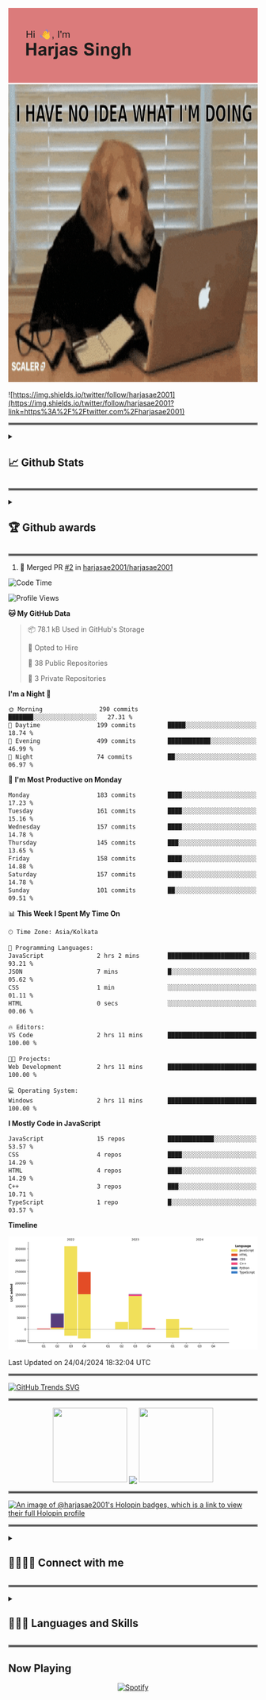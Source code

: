 ![HEADER](header.png)
<img src="giphy.gif" alt="cat" width="100%" height="600px"/>


![https://img.shields.io/twitter/follow/harjasae2001](https://img.shields.io/twitter/follow/harjasae2001?link=https%3A%2F%2Ftwitter.com%2Fharjasae2001)

<hr style="border:2px solid gray"> </hr>
<!-- Github Stats -->
<details><summary><h2>📈 Github Stats</h2></summary>
 
[![Harjas's GitHub stats]( https://github-readme-stats-one-flame-37.vercel.app/api?username=harjasae2001&show_icons=true&theme=transparent&rank_icon=github)](https://github.com/anuraghazra/github-readme-stats)

</details>
<hr style="border:2px solid gray"> </hr>
<!--Github Awards-->
<details>
  <summary><h2>🏆 Github awards</h2></summary>
<p align="left"> <a href="https://github.com/harjasae2001"><img src="https://github-profile-trophy.vercel.app/?username=harjasae2001&theme=onedark" alt="harjasae2001" /></a> </p>
</details>

<hr style="border:2px solid gray"> </hr>
<!--Pinned Repos
<details>
  <summary>
     <h2>📌 Pinned Repositories</h2>
  </summary>
 <ul>
  <li>
   
 <a href="https://github.com/harjasae2001/E-Commerce">
  <img  align="center" src="https://github-readme-stats.vercel.app/api/pin/?username=harjasae2001&repo=E-Commerce&show_owner=true" />
</a>
  </li>
  <li>
   
<a href="https://github.com/harjasae2001/CryptoApp">
  <img  align="center" src="https://github-readme-stats.vercel.app/api/pin/?username=harjasae2001&repo=CryptoApp&show_owner=true" />
</a>
  </li>
  <li>
   
<a href="https://github.com/harjasae2001/Real_Estate_Finder">
  <img align="center" src="https://github-readme-stats.vercel.app/api/pin/?username=harjasae2001&repo=Real_Estate_Finder&show_owner=true" />
</a>
  </li>
  <li>
   
<a href="https://github.com/harjasae2001/Weather_App">
  <img align="center" src="https://github-readme-stats.vercel.app/api/pin/?username=harjasae2001&repo=Weather_App&show_owner=true" />
</a>
  </li>
</details>
-->

<!--START_SECTION:activity-->
1. 🎉 Merged PR [#2](https://github.com/harjasae2001/harjasae2001/pull/2) in [harjasae2001/harjasae2001](https://github.com/harjasae2001/harjasae2001)
<!--END_SECTION:activity-->

 

<!--START_SECTION:waka-->
![Code Time](http://img.shields.io/badge/Code%20Time-55%20hrs%202%20mins-blue)

![Profile Views](http://img.shields.io/badge/Profile%20Views-55-blue)

**🐱 My GitHub Data** 

> 📦 78.1 kB Used in GitHub's Storage 
 > 
> 💼 Opted to Hire
 > 
> 📜 38 Public Repositories 
 > 
> 🔑 3 Private Repositories 
 > 
**I'm a Night 🦉** 

```text
🌞 Morning                290 commits         ███████░░░░░░░░░░░░░░░░░░   27.31 % 
🌆 Daytime                199 commits         █████░░░░░░░░░░░░░░░░░░░░   18.74 % 
🌃 Evening                499 commits         ████████████░░░░░░░░░░░░░   46.99 % 
🌙 Night                  74 commits          ██░░░░░░░░░░░░░░░░░░░░░░░   06.97 % 
```
📅 **I'm Most Productive on Monday** 

```text
Monday                   183 commits         ████░░░░░░░░░░░░░░░░░░░░░   17.23 % 
Tuesday                  161 commits         ████░░░░░░░░░░░░░░░░░░░░░   15.16 % 
Wednesday                157 commits         ████░░░░░░░░░░░░░░░░░░░░░   14.78 % 
Thursday                 145 commits         ███░░░░░░░░░░░░░░░░░░░░░░   13.65 % 
Friday                   158 commits         ████░░░░░░░░░░░░░░░░░░░░░   14.88 % 
Saturday                 157 commits         ████░░░░░░░░░░░░░░░░░░░░░   14.78 % 
Sunday                   101 commits         ██░░░░░░░░░░░░░░░░░░░░░░░   09.51 % 
```


📊 **This Week I Spent My Time On** 

```text
🕑︎ Time Zone: Asia/Kolkata

💬 Programming Languages: 
JavaScript               2 hrs 2 mins        ███████████████████████░░   93.21 % 
JSON                     7 mins              █░░░░░░░░░░░░░░░░░░░░░░░░   05.62 % 
CSS                      1 min               ░░░░░░░░░░░░░░░░░░░░░░░░░   01.11 % 
HTML                     0 secs              ░░░░░░░░░░░░░░░░░░░░░░░░░   00.06 % 

🔥 Editors: 
VS Code                  2 hrs 11 mins       █████████████████████████   100.00 % 

🐱‍💻 Projects: 
Web Development          2 hrs 11 mins       █████████████████████████   100.00 % 

💻 Operating System: 
Windows                  2 hrs 11 mins       █████████████████████████   100.00 % 
```

**I Mostly Code in JavaScript** 

```text
JavaScript               15 repos            █████████████░░░░░░░░░░░░   53.57 % 
CSS                      4 repos             ████░░░░░░░░░░░░░░░░░░░░░   14.29 % 
HTML                     4 repos             ████░░░░░░░░░░░░░░░░░░░░░   14.29 % 
C++                      3 repos             ███░░░░░░░░░░░░░░░░░░░░░░   10.71 % 
TypeScript               1 repo              █░░░░░░░░░░░░░░░░░░░░░░░░   03.57 % 
```



**Timeline**

![Lines of Code chart](https://raw.githubusercontent.com/harjasae2001/harjasae2001/main/assets/bar_graph.png)


 Last Updated on 24/04/2024 18:32:04 UTC
<!--END_SECTION:waka-->

<hr style="border:2px solid gray"> </hr>

[![GitHub Trends SVG](https://api.githubtrends.io/user/svg/harjasae2001/repos?time_range=one_year&group=other&loc_metric=changed&theme=ferns)](https://githubtrends.io)

<hr style="border:2px solid gray"> </hr>
<p align="center">
   <a>
   <img height="150" width="150" src="https://github.com/kishanrajput23/kishanrajput23/blob/main/images/left.png">
   <img align="center" src="https://github-readme-streak-stats.herokuapp.com/?user=harjasae2001&theme=dark&hide_border=true"/>
   <img height="150" width="150" src="https://github.com/kishanrajput23/kishanrajput23/blob/main/images/right.png">
   </a>
</p>

<hr style="border:2px solid gray"> </hr>

[![An image of @harjasae2001's Holopin badges, which is a link to view their full Holopin profile](https://holopin.me/harjasae2001)](https://holopin.io/@harjasae2001)
<!--
<p align="left"> <a href="https://holopin.io/@harjasae2001"><img src="https://holopin.io/api/user/board?user=harjasae2001"/></a> </p>
<p align="left"> <a href="https://holopin.io/@harjasae2001"><img src="https://holopin.io/api/user/board?user=harjasae2001"/></a> </p>
-->

<hr style="border:2px solid gray"> </hr>
<details>
 <summary>
<h2 align="left">🫱🏻‍🫲🏿 Connect with me</h2>
 </summary>
<p align="left">
<a href="https://linkedin.com/in/https://www.linkedin.com/in/harjasae2001/" target="blank"><img align="center" src="https://raw.githubusercontent.com/rahuldkjain/github-profile-readme-generator/master/src/images/icons/Social/linked-in-alt.svg" alt="linkedin profile" height="30" width="40" /></a>
<a href="https://kaggle.com/harjas singh 1609" target="blank"><img align="center" src="https://raw.githubusercontent.com/rahuldkjain/github-profile-readme-generator/master/src/images/icons/Social/kaggle.svg" alt="harjas singh 1609" height="30" width="40" /></a>
<a href="https://instagram.com/harjasae2001" target="blank"><img align="center" src="https://raw.githubusercontent.com/rahuldkjain/github-profile-readme-generator/master/src/images/icons/Social/instagram.svg" alt="harjasae2001" height="30" width="40" /></a>
<a href="https://codeforces.com/profile/harjascpmaster" target="blank"><img align="center" src="https://raw.githubusercontent.com/rahuldkjain/github-profile-readme-generator/master/src/images/icons/Social/codeforces.svg" alt="harjascpmaster" height="30" width="40" /></a>
<a href="https://www.leetcode.com/harjascpmaster" target="blank"><img align="center" src="https://raw.githubusercontent.com/rahuldkjain/github-profile-readme-generator/master/src/images/icons/Social/leet-code.svg" alt="harjascpmaster" height="30" width="40" /></a>
</p>
</details>

<hr style="border:2px solid gray"> </hr>
<!--Languages and Skills-->
<details>
   <summary><h2>👨🏻‍💻 Languages and Skills</h2></summary>
<img src="https://raw.githubusercontent.com/devicons/devicon/master/icons/html5/html5-original.svg" alt="drawing" width="80"/>
<img src="https://raw.githubusercontent.com/devicons/devicon/master/icons/css3/css3-original.svg" alt="drawing" width="80"/>
<img src="https://raw.githubusercontent.com/devicons/devicon/master/icons/javascript/javascript-original.svg" alt="drawing" width="80"/>
<img  src="https://raw.githubusercontent.com/devicons/devicon/master/icons/bootstrap/bootstrap-original.svg" alt="drawing" width="90"/>
<img src="https://raw.githubusercontent.com/devicons/devicon/master/icons/react/react-original.svg" alt="drawing" width="80"/>
<img src="https://raw.githubusercontent.com/devicons/devicon/master/icons/firebase/firebase-plain.svg" alt="drawing" width="80"/>
<img src="https://raw.githubusercontent.com/devicons/devicon/master/icons/tailwindcss/tailwindcss-plain.svg" alt="drawing" width="80"/>
</details>

<hr style="border:2px solid gray"> </hr>

<h2>Now Playing</h2>

<!--Spotify Playing-->
<div align="center">
 
  [![Spotify](https://novatorem.vercel.app/api/spotify?background_color=0d1117&border_color=ffffff)](https://open.spotify.com/user/31s47awoltmycfqpeveuujdadk3a)
</div>




